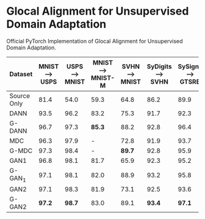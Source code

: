 # Glocal Alignment for Unsupervised Domain Adaptation
Official PyTorch Implementation of Glocal Alignment for Unsupervised Domain Adaptation.

 | Dataset    | MNIST &#10230; USPS | USPS &#10230; MNIST | MNIST &#10230; MNIST-M | SVHN &#10230; MNIST | SyDigits &#10230; SVHN | SySigns &#10230; GTSRB 
--- | --- | --- |--- |--- |--- |--- | 
Source Only | 81.4|54.0|59.3|64.8|86.2|89.9|
DANN | 93.5 | 96.2 | 83.2 | 75.3  | 91.7 | 92.3 |
G-DANN | 96.7 | 97.3 | **85.3** | 88.2  | 92.8 | 96.4 |
MDC | 96.3 | 97.9 | - | 72.8  | 91.9 | 93.7 |
G-MDC | 97.3 | 98.4 | - | **89.7** | 92.8 | 95.9 |
GAN1 | 96.8 | 98.1 | 81.7 | 65.9   | 92.3 |  95.2 |
G-GAN<sub>1</sub> | 97.1 | 98.1 | 82.0 | 88.9   | 93.2 | 95.8 |
GAN2 | 97.1 | 98.3 | 81.9 | 73.1   | 92.5 | 93.6 |
G-GAN2 | **97.2** | **98.7** | 83.0 | 89.1 | **93.4** | **97.1** |
